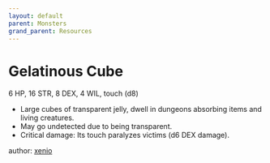 ```yaml
---
layout: default
parent: Monsters
grand_parent: Resources
---
```


# Gelatinous Cube
6 HP, 16 STR, 8 DEX, 4 WIL, touch (d8)  
- Large cubes of transparent jelly, dwell in dungeons absorbing items and living creatures.  
- May go undetected due to being transparent.  
- Critical damage: Its touch paralyzes victims (d6 DEX damage).  

author: [xenio](https://xenioinabottle.blogspot.com)
